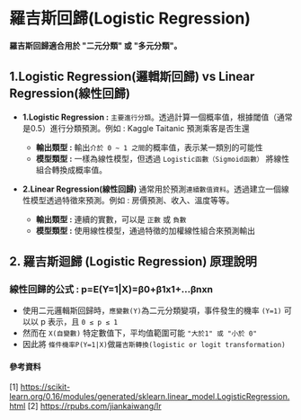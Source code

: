 # 羅吉斯回歸(Logistic Regression)
#### 羅吉斯回歸適合用於 "二元分類" 或 "多元分類"。
## 1.Logistic Regression(邏輯斯回歸) vs Linear Regression(線性回歸)
  * **1.Logistic Regression :** ```主要進行分類```。透過計算一個概率值，根據閾值（通常是0.5）進行分類預測。例如 : Kaggle Taitanic 預測乘客是否生還
    * **輸出類型 :** 輸出```介於 0 ~ 1 之間```的概率值，表示某一類別的可能性
    * **模型類型 :** 一樣為線性模型，但透過 ```Logistic函數（Sigmoid函數）``` 將線性組合轉換成概率值。

  * **2.Linear Regression(線性回歸)** 通常用於預測```連續數值資料```。透過建立一個線性模型透過特徵來預測。例如 : 房價預測、收入、溫度等等。
    * **輸出類型 :** 連續的實數，可以是 ```正數``` 或 ```負數```
    * **模型類型 :** 使用線性模型，通過特徵的加權線性組合來預測輸出
 
## 2. 羅吉斯迴歸 (Logistic Regression) 原理說明
### 線性回歸的公式 : p=E(Y=1|X)=β0+β1x1+...βnxn
* 使用二元邏輯斯回歸時，```應變數(Y)```為二元分類變項，事件發生的機率 ```(Y=1)``` 可以以 p 表示，且 ```0 ≤ p ≤ 1```
* 然而在 ```X(自變數)``` 特定數值下，平均值範圍可能 ```"大於1" 或 "小於 0"```
* 因此將 ```條件機率P(Y=1|X)```做```羅吉斯轉換(logistic or logit transformation)```








#### 參考資料
[1] https://scikit-learn.org/0.16/modules/generated/sklearn.linear_model.LogisticRegression.html
[2] https://rpubs.com/jiankaiwang/lr
